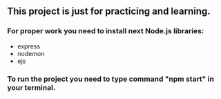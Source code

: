 <h2>This project is just for practicing and learning.</h2>

<h3>For proper work you need to install next Node.js libraries:</h3>
<ul>
  <li>express</li>
  <li>nodemon</li>
  <li>ejs</li>
</ul>

<h3>To run the project you need to type command "npm start" in your terminal.</h3>

